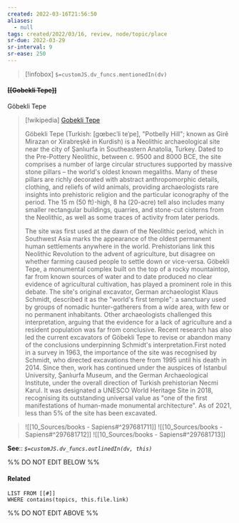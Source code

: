 ```yaml
---
created: 2022-03-16T21:56:50 
aliases:
  - null
tags: created/2022/03/16, review, node/topic/place
sr-due: 2022-03-29
sr-interval: 9
sr-ease: 250
---
```

> [!infobox]
`$=customJS.dv_funcs.mentionedIn(dv)`

#### <s class="topic-title">[[Gobekli Tepe]]</s>
Göbekli Tepe
> [!wikipedia] [Gobekli Tepe](https://en.wikipedia.org/wiki/G%C3%B6bekli%20Tepe)
> 
> Göbekli Tepe (Turkish: [gœbecˈli teˈpe], "Potbelly Hill"; known as Girê Mirazan or Xirabreşkê in Kurdish) is a Neolithic archaeological site near the city of Şanlıurfa in Southeastern Anatolia, Turkey. Dated to the Pre-Pottery Neolithic, between c. 9500 and 8000 BCE, the site comprises a number of large circular structures supported by massive stone pillars – the world's oldest known megaliths. Many of these pillars are richly decorated with abstract anthropomorphic details, clothing, and reliefs of wild animals, providing archaeologists rare insights into prehistoric religion and the particular iconography of the period. The 15 m (50 ft)-high, 8 ha (20-acre) tell also includes many smaller rectangular buildings, quarries, and stone-cut cisterns from the Neolithic, as well as some traces of activity from later periods.
> 
> The site was first used at the dawn of the Neolithic period, which in Southwest Asia marks the appearance of the oldest permanent human settlements anywhere in the world. Prehistorians link this Neolithic Revolution to the advent of agriculture, but disagree on whether farming caused people to settle down or vice-versa. Göbekli Tepe, a monumental complex built on the top of a rocky mountaintop, far from known sources of water and to date produced no clear evidence of agricultural cultivation, has played a prominent role in this debate. The site's original excavator, German archaeologist Klaus Schmidt, described it as the "world's first temple": a sanctuary used by groups of nomadic hunter-gatherers from a wide area, with few or no permanent inhabitants. Other archaeologists challenged this interpretation, arguing that the evidence for a lack of agriculture and a resident population was far from conclusive. Recent research has also led the current excavators of Göbekli Tepe to revise or abandon many of the conclusions underpinning Schmidt's interpretation.First noted in a survey in 1963, the importance of the site was recognised by Schmidt, who directed excavations there from 1995 until his death in 2014. Since then, work has continued under the auspices of Istanbul University, Şanlıurfa Museum, and the German Archaeological Institute, under the overall direction of Turkish prehistorian Necmi Karul. It was designated a UNESCO World Heritage Site in 2018, recognising its outstanding universal value as "one of the first manifestations of human-made monumental architecture". As of 2021, less than 5% of the site has been excavated.
>

> ![[10_Sources/books - Sapiens#^297681711]]
> ![[10_Sources/books - Sapiens#^297681712]]
> ![[10_Sources/books - Sapiens#^297681713]]

**See**::
*`$=customJS.dv_funcs.outlinedIn(dv, this)`*

%% DO NOT EDIT BELOW %%

#### Related 

```dataview
LIST FROM [[#]]
WHERE contains(topics, this.file.link)
```
%% DO NOT EDIT ABOVE %%
